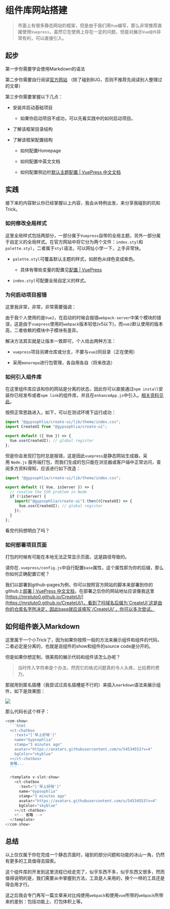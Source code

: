 # 组件库网站搭建

>  市面上有很多静态网站的框架，但是由于我们用`Vue`编写，那么非常推荐直接使用`Vuepress`，虽然它在使用上存在一定的问题，但是对展示`Vue组件`非常有利，可以直接引入。

## 起步

第一步你需要学会使用Markdown的语法

第二步你需要自行阅读[官方网站](https://www.vuepress.cn/guide/) （除了碰到BUG，否则不推荐先阅读别人整理过的文章）

第三步你需要掌握以下几点：

- 安装并启动基础项目
  
  - 如果你启动项目不成功，可以先看实践中的如何启动项目。

- 了解该框架目录结构

- 了解该框架配置结构
  
  - 如何配置Homepage
  
  - 如何配置中英文文档
  
  - 如何配置侧边栏[默认主题配置 | VuePress 中文文档](https://www.vuepress.cn/theme/default-theme-config.html)

## 实践

接下来的内容默认你已经掌握以上内容，我会从特例出发，来分享我碰到的坑和Trick。

### 如何修改全局样式

这里全局样式包括两部分，一部分属于`Vuepress`自带的全局主题，另外一部分属于自定义的全局样式。在官方网站中将它分为两个文件：`index.styl`和`palette.styl`，二者属于`styl`语法，可以网址小学一下，上手非常快。

- `palette.styl`可覆盖默认主题的样式，如颜色从绿色变成紫色。
  
  - 具体有哪些变量的配置见[配置 | VuePress](https://www.vuepress.cn/zh/config/#styling)

- `index.styl`可配置全局自定义的样式。

### 为何启动项目报错

这里我非常，非常，非常需要强调：

由于我个人使用的是`Vue2`，在启动的时候会报错`webpack-server`中某个模块的错误，这是由于`vuepress`使用的`webpack`版本较低(v5以下)，而`vue2`默认使用的版本高，二者依赖的模块中子模块有差异。

解决方法其实就是让版本一致即可，个人给出两种方法：

- `vuepress`项目另建仓库或分支，不要与`vue2`同目录（正在使用）

- 采用`monorepo`进行包管理，各自用各自（将来改造）

### 如何引入组件库

在这里组件库应该和你的网站是分离的状态，因此你可以直接通过`npm install`安装你已经发布或者`npm link`的组件库，并且在`enhanceApp.js`中引入。[相关资料见此](https://www.vuepress.cn/zh/plugin/option-api.html#enhanceappfiles)。

按照正常思路进入，如下，可以在测试环境下运行成功：

```js
import "@gypsophlia/create-ui/lib/theme/index.css";
import CreateUI from "@gypsophlia/create-ui";

export default ({ Vue }) => {
  Vue.use(CreateUI); // global register
};
```

但是你会发现打包时总是报错，这是因此`vuepress`是静态网站生成器，采用 `Node.js` 服务端打包，而我们生成的包只能在浏览器或客户端中正常访问，查阅多方资料得知，应该进行如下改造：

```js
import "@gypsophlia/create-ui/lib/theme/index.css";

export default ({ Vue, isServer }) => {
  // resolve the SSR problem in Node
  if (!isServer) {
    import("@gypsophlia/create-ui").then((CreateUI) => {
      Vue.use(CreateUI); // global register
    });
  }
};
```

看完代码想明白了吗？

### 如何部署项目页面

打包的时候有可能在本地无法正常显示页面，这是路径导致的。

请你在`.vuepress/config.js`中自行配置`base`属性，这个属性即为你的后缀，那么你如何正确配置它呢？

我们以部署到github-pages为例，你可以按照官方网站的脚本来部署到你的github上[部署 | VuePress 中文文档](https://www.vuepress.cn/guide/deploy.html)，在部署之后你的网站地址应该像我这里[https://mrpluto0.github.io/CreateUI/](https://mrpluto0.github.io/CreateUI/)，看到了吗域名后缀为`CreateUI`这是由你的仓库名字所决定，因此base就应该填写`/CreateUI/`，你可以多次尝试。

## 如何组件嵌入Markdown

这里属于一个小Trick了，因为如果你按照一般的方法来展示组件和组件的代码，二者必定是分离的，也就是说组件的show和组件的source code是分开的。

但是如果你想定制，很美观的展示代码和组件该怎么办呢？

> 当时传入字符串是个办法，然而它的格式问题真的令人头疼，比较费时费力。

那就用到匿名插槽（我尝试过具名插槽是不行的）来插入`markdown`语法来展示组件，如下是效果图：

![](/Users/bytedance/Library/Application%20Support/marktext/images/2022-06-03-17-56-35-image.png)

那么代码长这个样子：

````js
<com-show>
  ```html
  <ct-chatbox
    :text="['早上好呀']"
    name="Gypsophlia"
    stamp="3 minutes ago"
    avatar="https://avatars.githubusercontent.com/u/54534553?v=4"
    bgColor="skyblue"
  ></ct-chatbox>
  省略...
  ```

  <template v-slot:show>  
    <ct-chatbox
      :text="['早上好呀']"
      name="Gypsophlia"
      stamp="3 minutes ago"
      avatar="https://avatars.githubusercontent.com/u/54534553?v=4"
      bgColor="skyblue"
    ></ct-chatbox>
    <!-- 省略 -->
  </template>
</com-show>
````

## 总结

以上仅仅属于你在完成一个静态页面时，碰到的部分问题和功能的冰山一角，仍然有更多的工具值得去探索。

这个组件库的开发到这里流程已经走完了，似乎东西不多，似乎东西又很多，然而值得说明的是，我们需要从中掌握到方法，工具是人来用的，换个一样的工具还是得会用才行。

这之后我会专门再写一篇文章来对比纯使用`webpack`和使用`vue`所带的`webpack`所带来的差别：包括功能上、打包体积上等。
